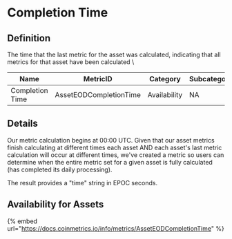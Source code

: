 # Completion Time

## Definition

The time that the last metric for the asset was calculated, indicating that all metrics for that asset have been calculated  \


| Name             | MetricID               | Category     | Subcategory | Type      | Unit         | Interval |
| ---------------- | ---------------------- | ------------ | ----------- | --------- | ------------ | -------- |
| Completion Time  | AssetEODCompletionTime | Availability | NA          | Timestamp | EPOC seconds | 1d       |

## Details

Our metric calculation begins at 00:00 UTC.  Given that our asset metrics finish calculating at different times each asset AND each asset's last metric calculation will occur at different times, we've created a metric so users can determine when the entire metric set for a given asset is fully calculated (has completed its daily processing).&#x20;

The result provides a "time" string in EPOC seconds. &#x20;

## Availability for Assets

{% embed url="https://docs.coinmetrics.io/info/metrics/AssetEODCompletionTime" %}
